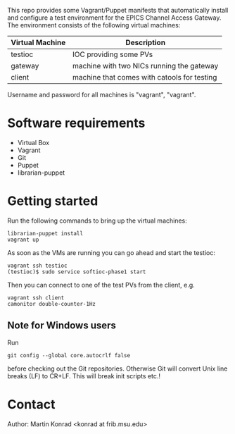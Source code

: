 This repo provides some Vagrant/Puppet manifests that automatically install and
configure a test environment for the EPICS Channel Access Gateway. The
environment consists of the following virtual machines:

| Virtual Machine | Description                                 |
|-----------------|---------------------------------------------|
| testioc         | IOC providing some PVs                      |
| gateway         | machine with two NICs running the gateway   |
| client          | machine that comes with catools for testing |

Username and password for all machines is "vagrant", "vagrant".

# Software requirements

* Virtual Box
* Vagrant
* Git
* Puppet
* librarian-puppet

# Getting started
Run the following commands to bring up the virtual machines:
```
librarian-puppet install
vagrant up
```
As soon as the VMs are running you can go ahead and start the testioc:
```
vagrant ssh testioc
(testioc)$ sudo service softioc-phase1 start
```
Then you can connect to one of the test PVs from the client, e.g.
```
vagrant ssh client
camonitor double-counter-1Hz
```

## Note for Windows users
Run
```
git config --global core.autocrlf false
```
before checking out the Git repositories. Otherwise Git will convert Unix
line breaks (LF) to CR+LF. This will break init scripts etc.!

# Contact
Author: Martin Konrad \<konrad at frib.msu.edu\>